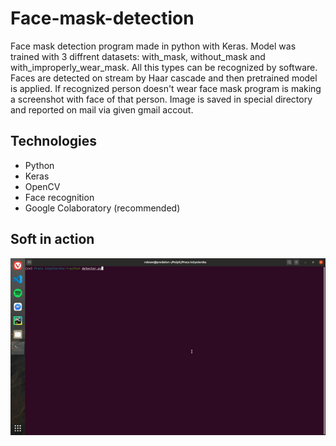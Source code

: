 # Face-mask-detection

Face mask detection program made in python with Keras. Model was trained with 3 diffrent datasets: with_mask, without_mask and with_improperly_wear_mask. All this types can be recognized by software. Faces are detected on stream by Haar cascade and then pretrained model is applied. If recognized person doesn't wear face mask program is making a screenshot with face of that person. Image is saved in special directory and reported on mail via given gmail accout.

## Technologies
* Python
* Keras
* OpenCV
* Face recognition
* Google Colaboratory (recommended)

## Soft in action
![Face-mask-detection](Presentation.gif)

